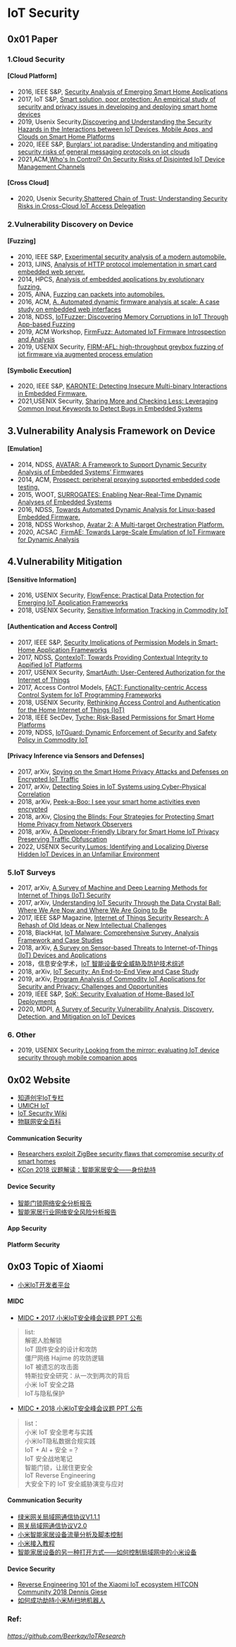 # IoT Security 

## 0x01 Paper 

### 1.Cloud Security

#### [Cloud Platform]
- 2016, IEEE S&P, [Security Analysis of Emerging Smart Home Applications](http://iotsecurity.eecs.umich.edu/img/Fernandes_SmartThingsSP16.pdf)
- 2017, IoT S&P, [Smart solution, poor protection: An empirical study of security and privacy issues in developing and deploying smart home devices](https://dl.acm.org/doi/abs/10.1145/3139937.3139948)
- 2019, Usenix Security,[Discovering and Understanding the Security Hazards in the Interactions between IoT Devices, Mobile Apps, and Clouds on Smart Home Platforms](https://www.usenix.org/conference/usenixsecurity19/presentation/zhou)
- 2020, IEEE S&P, [Burglars' iot paradise: Understanding and mitigating security risks of general messaging protocols on iot clouds](https://ieeexplore.ieee.org/abstract/document/9152619)  
- 2021,ACM,[Who's In Control? On Security Risks of Disjointed IoT Device Management Channels](https://dl.acm.org/doi/abs/10.1145/3460120.3484592)
#### [Cross Cloud]
- 2020, Usenix Security,[Shattered Chain of Trust: Understanding Security Risks in Cross-Cloud IoT Access Delegation](https://www.researchgate.net/profile/Bin_Yuan3/publication/342804736_Shattered_Chain_of_Trust_Understanding_Security_Risks_in_Cross-Cloud_IoT_Access_Delegation/links/5f0700de299bf188160e70af/Shattered-Chain-of-Trust-Understanding-Security-Risks-in-Cross-Cloud-IoT-Access-Delegation.pdf)  

### 2.Vulnerability Discovery on Device
#### [Fuzzing]
- 2010, IEEE S&P, [Experimental security analysis of a modern automobile.](https://ieeexplore.ieee.org/abstract/document/5504804/)
- 2013, IJINS, [Analysis of HTTP protocol implementation in smart card embedded web server.](https://pdfs.semanticscholar.org/b2e2/3984c8a2ff489e8c129574ed34ea7613ecda.pdf)
- 2014, HPCS, [Analysis of embedded applications by evolutionary fuzzing.](https://ieeexplore.ieee.org/abstract/document/6903734)
- 2015, AINA, [Fuzzing can packets into automobiles.](https://ieeexplore.ieee.org/abstract/document/7098059/)
- 2016, ACM, [ A. Automated dynamic firmware analysis at scale: A case study
on embedded web interfaces](https://dl.acm.org/doi/abs/10.1145/2897845.2897900)
- 2018, NDSS, [IoTFuzzer: Discovering Memory Corruptions in IoT Through App-based Fuzzing](http://web.cse.ohio-state.edu/~lin.3021/file/NDSS18b.pdf)
- 2019, ACM Workshop, [FirmFuzz: Automated IoT Firmware Introspection and Analysis](https://dl.acm.org/doi/abs/10.1145/3338507.3358616)
- 2019, USENIX Security, [FIRM-AFL: high-throughput greybox fuzzing of iot firmware via augmented process emulation](https://www.usenix.org/conference/usenixsecurity19/presentation/zheng)
#### [Symbolic Execution]
- 2020, IEEE S&P, [KARONTE: Detecting Insecure Multi-binary Interactions in Embedded Firmware.](https://conand.me/publications/redini-karonte-2020.pdf)
- 2021,USENIX Security, [Sharing More and Checking Less: Leveraging Common Input Keywords to Detect Bugs in Embedded Systems](https://www.usenix.org/conference/usenixsecurity21/presentation/chen-libo)
## 3.Vulnerability Analysis Framework on Device
#### [Emulation]
- 2014, NDSS, [AVATAR: A Framework to Support Dynamic Security Analysis of Embedded Systems’ Firmwares](https://www.researchgate.net/profile/Jonas_Zaddach/publication/269197057_Avatar_A_Framework_to_Support_Dynamic_Security_Analysis_of_Embedded_Systems'_Firmwares/links/5e0b2725299bf10bc3852355/Avatar-A-Framework-to-Support-Dynamic-Security-Analysis-of-Embedded-Systems-Firmwares.pdf)
- 2014, ACM, [Prospect: peripheral proxying supported embedded code testing.](https://dl.acm.org/doi/abs/10.1145/2590296.2590301)
- 2015, WOOT, [SURROGATES: Enabling Near-Real-Time Dynamic Analyses of Embedded Systems](https://www.usenix.org/conference/woot15/workshop-program/presentation/koscher)
- 2016, NDSS, [Towards Automated Dynamic Analysis for Linux-based Embedded Firmware.](https://www.ndss-symposium.org/wp-content/uploads/2017/09/towards-automated-dynamic-analysis-linux-based-embedded-firmware.pdf)
- 2018, NDSS Workshop, [Avatar 2: A Multi-target Orchestration Platform.](http://s3.eurecom.fr/docs/bar18_muench.pdf)
- 2020, ACSAC ,[FirmAE: Towards Large-Scale Emulation of IoT Firmware for Dynamic Analysis](https://dl.acm.org/doi/abs/10.1145/3427228.3427294)
## 4.Vulnerability Mitigation
#### [Sensitive Information] 
- 2016, USENIX Security, [FlowFence: Practical Data Protection for Emerging IoT Application Frameworks](https://www.usenix.org/system/files/conference/usenixsecurity16/sec16_paper_fernandes.pdf)  
- 2018, USENIX Security, [Sensitive Information Tracking in Commodity IoT](https://www.usenix.org/system/files/conference/usenixsecurity18/sec18-celik.pdf)
#### [Authentication and Access Control] 
- 2017, IEEE S&P, [Security Implications of Permission Models in Smart-Home Application Frameworks](https://www.infoq.com/articles/smart-home-permission-models) 
- 2017, NDSS, [ContexIoT: Towards Providing Contextual Integrity to Appified IoT Platforms](https://amir.rahmati.com/dl/ndss17/ContexIoT_NDSS17.pdf) 
- 2017, USENIX Security, [SmartAuth: User-Centered Authorization for the Internet of Things](https://www.usenix.org/system/files/conference/usenixsecurity17/sec17-tian.pdf)
- 2017, Access Control Models, [FACT: Functionality-centric Access Control System for IoT Programming Frameworks](http://www.corelab.or.kr/Pubs/sacmat17_fact.pdf)
- 2018, USENIX Security, [Rethinking Access Control and Authentication for the Home Internet of Things (IoT)](https://www.usenix.org/system/files/conference/usenixsecurity18/sec18-he.pdf)
- 2018, IEEE SecDev, [Tyche: Risk-Based Permissions for Smart Home Platforms](https://arxiv.org/pdf/1801.04609)
- 2019, NDSS, [IoTGuard: Dynamic Enforcement of Security and Safety Policy in Commodity IoT](https://cs.uwaterloo.ca/~yaafer/teaching/papers/ndss2019_07A-1_Celik_paper.pdf)
#### [Privacy Inference via Sensors and Defenses]
- 2017, arXiv, [Spying on the Smart Home Privacy Attacks and Defenses on Encrypted IoT Traffic](https://arxiv.org/pdf/1708.05044.pdf) 
- 2017, arXiv, [Detecting Spies in IoT Systems using Cyber-Physical Correlation](https://faculty.washington.edu/lagesse/publications/HiddenSensorDetection.pdf) 
- 2018, arXiv, [Peek-a-Boo: I see your smart home activities even encrypted](https://arxiv.org/pdf/1808.02741)
- 2018, arXiv, [Closing the Blinds: Four Strategies for Protecting Smart Home Privacy from Network Observers](https://arxiv.org/pdf/1705.06809.pdf)
- 2018, arXiv, [A Developer-Friendly Library for Smart Home IoT Privacy Preserving Traffic Obfuscation](https://arxiv.org/pdf/1808.07432.pdf)
- 2022, USENIX Security,[Lumos: Identifying and Localizing Diverse Hidden IoT Devices in an Unfamiliar Environment](https://www.usenix.org/conference/usenixsecurity22/presentation/sharma-rahul)
### 5.IoT Surveys  
- 2017, arXiv, [A Survey of Machine and Deep Learning Methods for Internet of Things (IoT) Security](https://arxiv.org/pdf/1807.11023.pdf)
- 2017, arXiv, [Understanding IoT Security Through the Data Crystal Ball: Where We Are Now and Where We Are Going to Be](https://arxiv.org/pdf/1703.09809.pdf)
- 2017, IEEE S&P Magazine, [Internet of Things Security Research: A Rehash of Old Ideas or New Intellectual Challenges](https://arxiv.org/pdf/1705.08522.pdf)
- 2018, BlackHat, [IoT Malware: Comprehensive Survey, Analysis Framework and Case Studies](https://i.blackhat.com/us-18/Thu-August-9/us-18-Costin-Zaddach-IoT-Malware-Comprehensive-Survey-Analysis-Framework-and-Case-Studies-wp.pdf)
- 2018, arXiv, [A Survey on Sensor-based Threats to Internet-of-Things (IoT) Devices and Applications](https://arxiv.org/pdf/1802.02041.pdf)
- 2018，信息安全学术，[IoT 智能设备安全威胁及防护技术综述](http://jcs.iie.ac.cn/ch/reader/create_pdf.aspx?file_no=20180104&year_id=2018&quarter_id=1&falg=1)    
- 2018, arXiv, [IoT Security: An End-to-End View and Case Study](https://arxiv.org/pdf/1805.05853.pdf)
- 2019, arXiv, [Program Analysis of Commodity IoT Applications for Security and Privacy: Challenges and Opportunities](https://arxiv.org/pdf/1809.06962.pdf)
- 2019, IEEE S&P, [SoK: Security Evaluation of Home-Based IoT Deployments](https://www.computer.org/csdl/proceedings/sp/2019/6660/00/666001a208-abs.html)   
- 2020, MDPI, [A Survey of Security Vulnerability Analysis, Discovery, Detection, and Mitigation on IoT Devices](https://www.mdpi.com/1999-5903/12/2/27)

### 6. Other
-  2019, USENIX Security,[Looking from the mirror: evaluating IoT device security through mobile companion apps](https://www.usenix.org/conference/usenixsecurity19/presentation/wang-xueqiang)

## 0x02 Website
- [知道创宇IoT专栏](https://paper.seebug.org/category/IoT/)   
- [UMICH IoT](https://iotsecurity.engin.umich.edu/)
- [IoT Security Wiki](https://iotsecuritywiki.com/)
- [物联网安全百科](https://iot-security.wiki/)
#### Communication Security
- [Researchers exploit ZigBee security flaws that compromise security of smart homes](https://www.csoonline.com/article/2969402/microsoft-subnet/researchers-exploit-zigbee-security-flaws-that-compromise-security-of-smart-homes.html)   
- [KCon 2018 议题解读：智能家居安全——身份劫持](https://paper.seebug.org/690/) 
#### Device Security 
- [智能门锁网络安全分析报告](https://mp.weixin.qq.com/s?__biz=MzUzNDYxOTA1NA==&mid=2247486313&idx=1&sn=adf4560cfceca1e996cbf173e5bb415f&chksm=fa90bda8cde734bebaa34b9b9fc9414907f2f61b80ffa1af70af31a9c56c1590065ac47c972c&mpshare=1&scene=1&srcid=1113NO91YeEE2SnAbvkDRwah#rd)
- [智能家居行业网络安全风险分析报告 ](https://www.secrss.com/articles/3603)
#### App Security
#### Platform Security
## 0x03 Topic of Xiaomi
- [小米IoT开发者平台](https://iot.mi.com/new/guide.html?file=%E9%A6%96%E9%A1%B5) 
#### MIDC
- [MIDC • 2017 小米IoT安全峰会议题 PPT 公布](http://www.vipread.com/library/list/241) 
>list:   
解密人脸解锁   
IoT 固件安全的设计和攻防   
僵尸网络 Hajime 的攻防逻辑   
IoT 被遗忘的攻击面   
特斯拉安全研究：从一次到两次的背后   
小米 IoT 安全之路   
IoT与隐私保护   

- [MIDC • 2018 小米IoT安全峰会议题 PPT 公布](https://paper.seebug.org/761/)   
>list：   
小米 IoT 安全思考与实践   
小米IoT隐私数据合规实践   
IoT + AI + 安全 =？   
IoT 安全战地笔记   
智能门锁，让居住更安全   
IoT Reverse Engineering   
大安全下的 IoT 安全威胁演变与应对 
#### Communication Security
- [绿米网关局域网通信协议V1.1.1](/files/绿米网关局域网通信协议V1.1.1_2017.12.21.doc)   
- [网关局域网通信协议V2.0](https://docs.opencloud.aqara.cn/development/gateway-LAN-communication/)    
- [小米智能家居设备流量分析及脚本控制](https://www.freebuf.com/articles/terminal/181846.html)    
- [小米接入教程](https://homekit.loli.ren/docs/show/12 )       
- [智能家居设备的另一种打开方式——如何控制局域网中的小米设备](https://paper.seebug.org/616/)  
#### Device Security
- [Reverse Engineering 101 of the Xiaomi IoT ecosystem HITCON Community 2018 Dennis Giese](https://hitcon.org/2018/CMT/slide-files/d2_s1_r0.pdf)  
- [如何成功劫持小米Mi扫地机器人](https://www.kaspersky.com.cn/blog/xiaomi-mi-robot-hacked/9107/)  
### Ref:
###### https://github.com/Beerkay/IoTResearch
